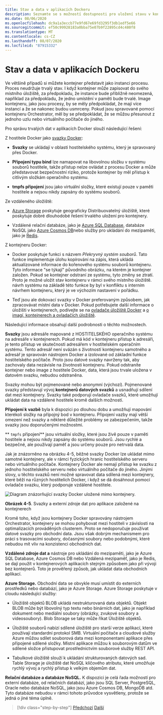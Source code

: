 ```yaml
---
title: Stav a data v aplikacích Dockeru
description: Seznamte se s možností dostupnosti pro uložení stavu v kontejnerových aplikacích.
ms.date: 08/06/2020
ms.openlocfilehash: dc9a1a3eccb77e9fd67e69fd3295f3db1edf5e66
ms.sourcegitcommit: ef50c99928183a0bba75e07b9f22895cd4c480f8
ms.translationtype: MT
ms.contentlocale: cs-CZ
ms.lasthandoff: 08/07/2020
ms.locfileid: "87915332"
---
```

# <a name="state-and-data-in-docker-applications"></a>Stav a data v aplikacích Dockeru

Ve většině případů si můžete kontejner představit jako instanci procesu. Proces neudržuje trvalý stav. I když kontejner může zapisovat do svého místního úložiště, za předpokladu, že instance bude přibližně neomezená, například za předpokladu, že jedno umístění v paměti bude trvalé. Image kontejneru, jako jsou procesy, by se měly předpokládat, že mají více instancí a že se nakonec budou usmrceny. Pokud jsou spravované pomocí kontejneru Orchestrator, měl by se předpokládat, že se můžou přesunout z jednoho uzlu nebo virtuálního počítače do jiného.

Pro správu trvalých dat v aplikacích Docker slouží následující řešení:

Z hostitele Docker jako [svazky Docker](https://docs.docker.com/engine/admin/volumes/):

- **Svazky** se ukládají v oblasti hostitelského systému, který je spravovaný přes Docker.

- **Připojení typu bind** lze namapovat na libovolnou složku v systému souborů hostitele, takže přístup nelze ovládat z procesu Docker a může představovat bezpečnostní riziko, protože kontejner by měl přístup k citlivým složkám operačního systému.

- **tmpfs připojení** jsou jako virtuální složky, které existují pouze v paměti hostitele a nejsou nikdy zapsány do systému souborů.

Ze vzdáleného úložiště:

- [Azure Storage](https://azure.microsoft.com/documentation/services/storage/) poskytuje geograficky Distribuovatelný úložiště, které poskytuje dobré dlouhodobé řešení trvalého uložení pro kontejnery.

- Vzdálené relační databáze, jako je [Azure SQL Database](https://azure.microsoft.com/services/sql-database/), databáze NoSQL jako [Azure Cosmos DB](https://docs.microsoft.com/azure/cosmos-db/introduction)nebo služby pro ukládání do mezipaměti, jako je [Redis](https://redis.io/).

Z kontejneru Docker:

- Docker poskytuje funkci s názvem *Překryvný systém souborů*. Tato funkce implementuje úlohu kopírování na zápis, která ukládá aktualizované informace do kořenového systému souborů kontejneru. Tyto informace "se týkají" původního obrázku, na kterém je kontejner založen. Pokud se kontejner odstraní ze systému, tyto změny se ztratí. Proto je možné uložit stav kontejneru v rámci svého místního úložiště. návrh systému na základě této funkce by byl v konfliktu s interním návrhem kontejneru, který je ve výchozím nastavení v pořádku.

- Teď jsou ale dokovací svazky v Docker preferovaným způsobem, jak zpracovávat místní data v Docker. Pokud potřebujete další informace o úložišti v kontejnerech, podívejte se na [ovladače úložiště Docker](https://docs.docker.com/engine/userguide/storagedriver/) a [o imagí, kontejnerech a ovladačích úložiště](https://docs.docker.com/engine/userguide/storagedriver/imagesandcontainers/).

Následující informace obsahují další podrobnosti o těchto možnostech.

**Svazky** jsou adresáře mapované z HOSTITELSKÉHO operačního systému na adresáře v kontejnerech. Pokud má kód v kontejneru přístup k adresáři, je tento přístup ve skutečnosti adresářem v hostitelském operačním systému. Tento adresář není svázán s životností kontejneru samotného a adresář je spravován nástrojem Docker a izolované od základní funkce hostitelského počítače. Proto jsou datové svazky navrženy tak, aby zachovaly data nezávisle na životnosti kontejneru. Pokud odstraníte kontejner nebo image z hostitele Docker, data, která jsou trvale uložena v datovém svazku, nebudou odstraněna.

Svazky mohou být pojmenované nebo anonymní (výchozí). Pojmenované svazky představují vývoj **kontejnerů datových svazků** a usnadňují sdílení dat mezi kontejnery. Svazky také podporují ovladače svazků, které umožňují ukládat data na vzdálené hostitele kromě dalších možností.

**Připojení k vazbě** byla k dispozici po dlouhou dobu a umožňují mapování kterékoli složky na přípojný bod v kontejneru. Připojení vazby mají větší omezení než svazky a některé důležité problémy se zabezpečením, takže svazky jsou doporučenými možnostmi.

** `tmpfs` připojení** jsou virtuální složky, které jsou živě pouze v paměti hostitele a nejsou nikdy zapsány do systému souborů. Jsou rychlé a bezpečné, ale používají paměť a jsou určeny pouze pro netrvalá data.

Jak je znázorněno na obrázku 4-5, běžné svazky Docker lze ukládat mimo samotné kontejnery, ale v rámci fyzických hranic hostitelského serveru nebo virtuálního počítače. Kontejnery Docker ale nemají přístup ke svazku z jednoho hostitelského serveru nebo virtuálního počítače do jiného. Jinými slovy, u těchto svazků není možné spravovat data sdílená mezi kontejnery, které běží na různých hostitelích Docker, i když se dá dosáhnout pomocí ovladače svazku, který podporuje vzdálené hostitele.

![Diagram znázorňující svazky Docker uložené mimo kontejnery.](./media/state-and-data-in-docker-applications/container-based-application-external-data-sources.png)

**Obrázek 4-5**. Svazky a externí zdroje dat pro aplikace založené na kontejnerech

Kromě toho, když jsou kontejnery Docker spravovány nástrojem Orchestrator, kontejnery se mohou pohybovat mezi hostiteli v závislosti na optimalizacích prováděných clusterem. Proto se nedoporučuje používat datové svazky pro obchodní data. Jsou však dobrým mechanismem pro práci s trasovacími soubory, dočasnými soubory nebo podobnými, které nebudou mít vliv na konzistenci obchodních dat.

**Vzdálené zdroje dat a** nástroje pro ukládání do mezipaměti, jako je Azure SQL Database, Azure Cosmos DB nebo Vzdálená mezipaměť, jako je Redis, se dají použít v kontejnerových aplikacích stejným způsobem jako při vývoji bez kontejnerů. Toto je prověřený způsob, jak ukládat data obchodních aplikací.

**Azure Storage.** Obchodní data se obvykle musí umístit do externích prostředků nebo databází, jako je Azure Storage. Azure Storage poskytuje v cloudu následující služby:

- Úložiště objektů BLOB ukládá nestrukturovaná data objektů. Objekt BLOB může být libovolný typ textu nebo binárních dat, jako je například dokument nebo mediální soubory (obrázky, zvukové soubory a videosoubory). Blob Storage se taky může říkat Úložiště objektů.

- Úložiště souborů nabízí sdílené úložiště pro starší verze aplikací, které používají standardní protokol SMB. Virtuální počítače a cloudové služby Azure můžou sdílet souborová data mezi komponentami aplikace přes připojené sdílené složky. Místní aplikace můžou k souborovým datům ve sdílené složce přistupovat prostřednictvím souborové služby REST API.

- Tabulkové úložiště slouží k ukládání strukturovaných datových sad. Table Storage je úložiště dat NoSQL klíčového atributu, které umožňuje rychlý vývoj a rychlý přístup k velkým objemům dat.

**Relační databáze a databáze NoSQL.** K dispozici je celá řada možností pro externí databáze, od relačních databází, jako jsou SQL Server, PostgreSQL, Oracle nebo databáze NoSQL, jako jsou Azure Cosmos DB, MongoDB atd. Tyto databáze nebudou v rámci tohoto průvodce vysvětleny, protože se jedná o jiné téma úplně.

>[!div class="step-by-step"]
>[Předchozí](monolithic-applications.md) 
> [Další](soa-applications.md)
